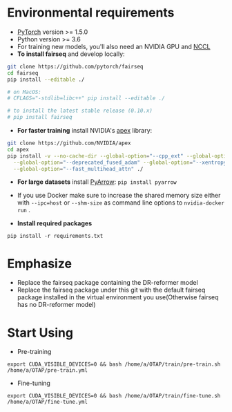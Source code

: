 # Environmental requirements

* [PyTorch](http://pytorch.org/) version >= 1.5.0
* Python version >= 3.6
* For training new models, you'll also need an NVIDIA GPU and [NCCL](https://github.com/NVIDIA/nccl)
* **To install fairseq** and develop locally:

``` bash
git clone https://github.com/pytorch/fairseq
cd fairseq
pip install --editable ./

# on MacOS:
# CFLAGS="-stdlib=libc++" pip install --editable ./

# to install the latest stable release (0.10.x)
# pip install fairseq
```

* **For faster training** install NVIDIA's [apex](https://github.com/NVIDIA/apex) library:

``` bash
git clone https://github.com/NVIDIA/apex
cd apex
pip install -v --no-cache-dir --global-option="--cpp_ext" --global-option="--cuda_ext" \
  --global-option="--deprecated_fused_adam" --global-option="--xentropy" \
  --global-option="--fast_multihead_attn" ./
```

* **For large datasets** install [PyArrow](https://arrow.apache.org/docs/python/install.html#using-pip): `pip install pyarrow`
* If you use Docker make sure to increase the shared memory size either with `--ipc=host` or `--shm-size`
 as command line options to `nvidia-docker run` .

* **Install required packages**
``` 
pip install -r requirements.txt
```
# Emphasize
* Replace the fairseq package containing the DR-reformer model
* Replace the fairseq package under this git with the default fairseq package installed in the virtual environment you use(Otherwise fairseq has no DR-reformer model)
# Start Using
* Pre-training
```buildoutcfg
export CUDA_VISIBLE_DEVICES=0 && bash /home/a/OTAP/train/pre-train.sh /home/a/OTAP/pre-train.yml
```
* Fine-tuning
```buildoutcfg
export CUDA_VISIBLE_DEVICES=0 && bash /home/a/OTAP/train/fine-tune.sh /home/a/OTAP/fine-tune.yml
```
